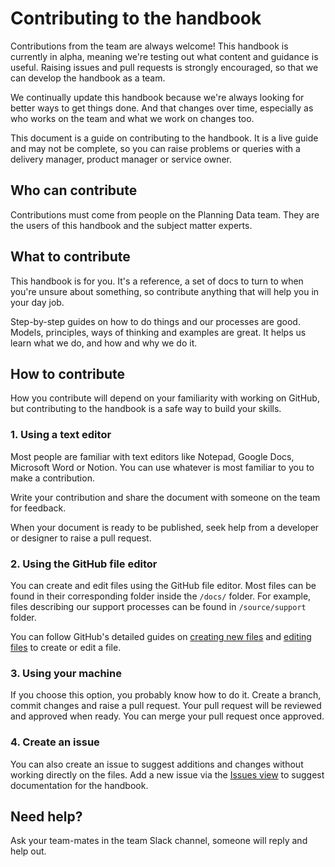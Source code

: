 <!-- @stevenjmesser borrowed this from https://github.com/alphagov/design-system-team-docs/ -->

# Contributing to the handbook

Contributions from the team are always welcome! This handbook is currently in alpha, meaning we're testing out what content and guidance is useful. Raising issues and pull requests is strongly encouraged, so that we can develop the handbook as a team.

We continually update this handbook because we're always looking for better ways to get things done. And that changes over time, especially as who works on the team and what we work on changes too.

This document is a guide on contributing to the handbook. It is a live guide and may not be complete, so you can raise problems or queries with a delivery manager, product manager or service owner.

## Who can contribute

Contributions must come from people on the Planning Data team. They are the users of this handbook and the subject matter experts.

## What to contribute

This handbook is for you. It's a reference, a set of docs to turn to when you're unsure about something, so contribute anything that will help you in your day job. 

Step-by-step guides on how to do things and our processes are good. Models, principles, ways of thinking and examples are great. It helps us learn what we do, and how and why we do it.

## How to contribute

How you contribute will depend on your familiarity with working on GitHub, but contributing to the handbook is a safe way to build your skills. 

### 1. Using a text editor

Most people are familiar with text editors like Notepad, Google Docs, Microsoft Word or Notion. You can use whatever is most familiar to you to make a contribution.

Write your contribution and share the document with someone on the team for feedback.

When your document is ready to be published, seek help from a developer or designer to raise a pull request.

### 2. Using the GitHub file editor

You can create and edit files using the GitHub file editor. Most files can be found in their corresponding folder inside the `/docs/` folder. For example, files describing our support processes can be found in `/source/support` folder.

You can follow GitHub's detailed guides on [creating new files](https://docs.github.com/en/repositories/working-with-files/managing-files/creating-new-files) and [editing files](https://docs.github.com/en/repositories/working-with-files/managing-files/editing-files) to create or edit a file. 

<!-- Needs looking at
### 3. Using a GitHub Codespace

A GitHub Codespace allows you to work on a copy of the handbook on a virtual machine, meaning you don't have to download any files or tools to your machine. It's useful if you've got a locked-down machine. You will use Visual Studio Code and the terminal to create and edit files, and it's easy to get started. 

- In a new tab, visit the [`service-handbook` repository](https://github.com/digital-land/service-handbook) and follow GitHub's guide on [creating a Codespace for a repository](https://docs.github.com/en/codespaces/developing-in-codespaces/creating-a-codespace-for-a-repository#creating-a-codespace-for-a-repository).
- Once the Codespace is ready, you will see the Terminal tab is open. It will say something like `@yourgithubusername ➜ /workspaces/service-handbook (branch-name)`. 
- Type in `gem install middleman` and press Enter. If it's successful, you'll see `Successfully installed middleman`.
- Type in `bundle install`. If it's successful, you'll see `Bundle complete!`
- Type in `bundle exec middleman server` and press Enter. If it's successful, you should see a dialog pop up. Click the `Open in browser` button.

A new tab will open which shows a preview of the team docs. You can now create and edit `.html.md.erb` files to add to and edit the docs. Your changes will save automatically but you will need to [commit your changes](https://docs.github.com/en/codespaces/developing-in-codespaces/using-source-control-in-your-codespace#committing-your-changes) to save them for good. 

After you've made all the changes and additions you intended to make, [raise a pull request](https://docs.github.com/en/codespaces/developing-in-codespaces/using-source-control-in-your-codespace#raising-a-pull-request).

Ask one of our friendly developers for help if you're doing this for the first time. Ask them if they would be happy to help in future too!
-->

### 3. Using your machine

If you choose this option, you probably know how to do it. Create a branch, commit changes and raise a pull request. Your pull request will be reviewed and approved when ready. You can merge your pull request once approved.

### 4. Create an issue

You can also create an issue to suggest additions and changes without working directly on the files. Add a new issue via the [Issues view](https://github.com/digital-land/service-handbook/issues) to suggest documentation for the handbook.

## Need help?

Ask your team-mates in the team Slack channel, someone will reply and help out.